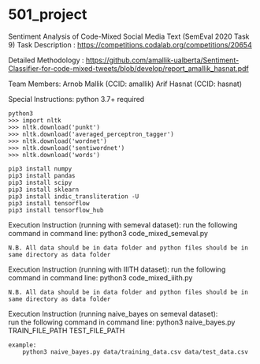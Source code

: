 # 501_project
Sentiment Analysis of Code-Mixed Social Media
Text (SemEval 2020 Task 9)
Task Description : https://competitions.codalab.org/competitions/20654

Detailed Methodology : https://github.com/amallik-ualberta/Sentiment-Classifier-for-code-mixed-tweets/blob/develop/report_amallik_hasnat.pdf

Team Members:
    Arnob Mallik (CCID: amallik)
    Arif Hasnat (CCID: hasnat)


Special Instructions:
	python 3.7+ required
	
	python3
	>>> import nltk
	>>> nltk.download('punkt')
	>>> nltk.download('averaged_perceptron_tagger')
	>>> nltk.download('wordnet')
	>>> nltk.download('sentiwordnet')
	>>> nltk.download('words')
	
	pip3 install numpy
	pip3 install pandas
	pip3 install scipy
	pip3 install sklearn
	pip3 install indic_transliteration -U
	pip3 install tensorflow
	pip3 install tensorflow_hub
	
	
Execution Instruction (running with semeval dataset):
    run the following command in command line:
        python3 code_mixed_semeval.py

	N.B. All data should be in data folder and python files should be in same directory as data folder
	
	
Execution Instruction (running with IIITH dataset):
    run the following command in command line:
        python3 code_mixed_iiith.py
		
	N.B. All data should be in data folder and python files should be in same directory as data folder


Execution Instruction (running naive_bayes on semeval dataset):		
	run the following command in command line:
        python3 naive_bayes.py TRAIN_FILE_PATH TEST_FILE_PATH

    example:
        python3 naive_bayes.py data/training_data.csv data/test_data.csv
